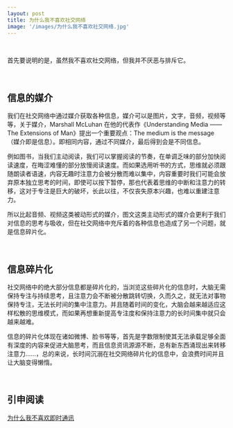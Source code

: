 ```yaml
---
layout: post
title: 为什么我不喜欢社交网络
image: '/images/为什么我不喜欢社交网络.jpg'
---
```

<br/>

首先要说明的是，虽然我不喜欢社交网络，但我并不厌恶与排斥它。

<br/>

## 信息的媒介
我们在社交网络中通过媒介获取各种信息，媒介可以是图片，文字，音频，视频等等，关于媒介，Marshall McLuhan 在他的代表作《Understanding Media —— The Extensions of Man》提出一个重要观点：The medium is the message（媒介即是信息）。即相同内容，通过不同媒介，最后得到会是不同信息。

例如图书，当我们主动阅读，我们可以掌握阅读的节奏，在单调乏味的部分加快阅读速度，在晦涩难懂的部分放慢阅读速度。而如果选用听书的方式，思维就必须跟随朗读者语速，内容无趣时注意力会被分散而难以集中，内容重要时我们可能会放弃原本独立思考的时间，即使可以按下暂停，那也代表着思维的中断和注意力的转移，这对于专注是巨大的破坏，长此以往，不仅丧失原本兴趣，也难以重建注意力。

所以比起音频、视频这类被动形式的媒介，图文这类主动形式的媒介会更利于我们对信息的思考与吸收，但在社交网络中充斥着的各种信息也造成了另一个问题，就是信息碎片化。

<br/>

## 信息碎片化
社交网络中的绝大部分信息都是碎片化的，当浏览这些碎片化的信息时，大脑无需保持专注与持续思考，且注意力会不断被分散跳转切换，久而久之，就无法对事物保持专注，无法长时间的集中注意力。并且随着时间的变化，大脑会越来越适应这样松散的思维模式，而如果再想重新提高专注度和保持注意力的长时间集中就只会越来越难。

信息的碎片化体现在诸如微博、脸书等等，首先是字数限制使其无法承载足够全面有深度的内容来促进大脑思考，而且信息资讯源源不断，总有新东西涌现出来转移注意力……，总的来说，长时间沉溺在社交网络碎片化的信息中，会浪费时间并且让大脑变得懒惰。

<br/>

## 引申阅读
[为什么我不喜欢即时通讯](https://dujinke.com/2018/12/25/why-i-dont-like-instant-messaging/)
